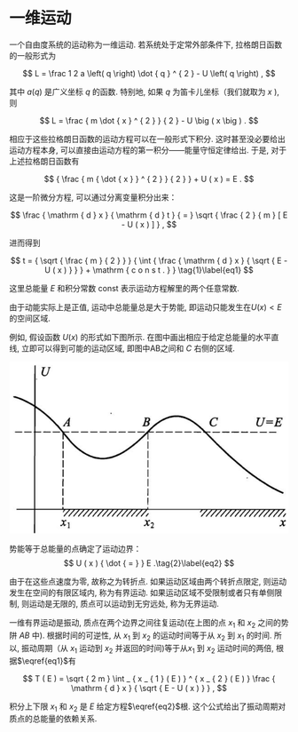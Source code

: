 # 一维运动

一个自由度系统的运动称为一维运动. 若系统处于定常外部条件下, 拉格朗日函数的一般形式为

$$
L = \frac 1 2 a \left( q \right) \dot { q } ^ { 2 } - U \left( q \right) ,
$$

其中 $a ( q )$ 是广义坐标 $q$ 的函数. 特别地, 如果 $q$ 为笛卡儿坐标（我们就取为 $x$ ), 则

$$
L = \frac { m \dot { x } ^ { 2 } } { 2 } - U \big ( x \big ) .
$$

相应于这些拉格朗日函数的运动方程可以在一般形式下积分. 这时甚至没必要给出运动方程本身, 可以直接由运动方程的第一积分——能量守恒定律给出. 于是, 对于上述拉格朗日函数有

$$
{ \frac { m { \dot { x } } ^ { 2 } } { 2 } } + U ( x ) = E .
$$

这是一阶微分方程, 可以通过分离变量积分出来：

$$
\frac { \mathrm { d } x } { \mathrm { d } t } { = } \sqrt { \frac { 2 } { m } [ E - U ( x ) ] } ,
$$

进而得到

$$
t = { \sqrt { \frac { m } { 2 } } } { \int { \frac { \mathrm { d } x } { \sqrt { E - U ( x ) } } } + \mathrm { c o n s t . } } \tag{1}\label{eq1}
$$

这里总能量 $E$ 和积分常数 const 表示运动方程解里的两个任意常数. 

由于动能实际上是正值, 运动中总能量总是大于势能, 即运动只能发生在$U ( x ) < E$ 的空间区域. 

例如, 假设函数 $U ( x )$ 的形式如下图所示. 在图中画出相应于给定总能量的水平直线, 立即可以得到可能的运动区域, 即图中AB之间和 $C$ 右侧的区域. 

![](images/d9db58a26278921f1535f3e643645737454de260ac27fb412796ea90ebf5245b.jpg)  

势能等于总能量的点确定了运动边界：
$$
U ( x ) { \dot { = } } E .\tag{2}\label{eq2}
$$

由于在这些点速度为零, 故称之为转折点. 如果运动区域由两个转折点限定, 则运动发生在空间的有限区域内, 称为有界运动. 如果运动区域不受限制或者只有单侧限制, 则运动是无限的, 质点可以运动到无穷远处, 称为无界运动. 

一维有界运动是振动, 质点在两个边界之间往复运动(在上图的点 $x _ { 1 }$ 和 $x _ { 2 }$ 之间的势阱 $A B$ 中). 根据时间的可逆性, 从 $x _ { 1 }$ 到 $x _ { 2 }$ 的运动时间等于从 $x _ { 2 }$ 到 $x _ { 1 }$ 的时间. 所以, 振动周期（从 $x _ { 1 }$ 运动到 $x _ { 2 }$ 并返回的时间)等于从$x _ { 1 }$ 到 $x _ { 2 }$ 运动时间的两倍, 根据$\eqref{eq1}$有

$$
T ( E ) = \sqrt { 2 m } \int _ { x _ { 1 } ( E ) } ^ { x _ { 2 } ( E ) } \frac { \mathrm { d } x } { \sqrt { E - U ( x ) } } ,
$$

积分上下限 $x _ { 1 }$ 和 $x _ { 2 }$ 是 $E$ 给定方程$\eqref{eq2}$根. 这个公式给出了振动周期对质点的总能量的依赖关系. 